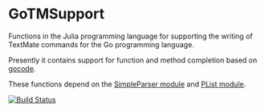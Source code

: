 # GoTMSupport
Functions in the Julia programming language for supporting the writing of TextMate commands for the Go programming language.

Presently it contains support for function and method completion based on [gocode](https://github.com/nsf/gocode).

These functions depend on the [SimpleParser module](https://github.com/ordovician/SimpleParser.jl) and [PList module](https://github.com/ordovician/PList.jl).

[![Build Status](https://travis-ci.org/ordovician/GoTMSupport.jl.png)](https://travis-ci.org/ordovician/GoTMSupport.jl)
